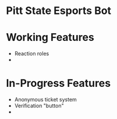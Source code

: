 # Pitt State Esports Bot

# Working Features
- Reaction roles
- 

# In-Progress Features
- Anonymous ticket system
- Verification "button"
- 
